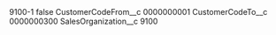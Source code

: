 <?xml version="1.0" encoding="UTF-8"?>
<CustomMetadata xmlns="http://soap.sforce.com/2006/04/metadata" xmlns:xsi="http://www.w3.org/2001/XMLSchema-instance" xmlns:xsd="http://www.w3.org/2001/XMLSchema">
    <label>9100-1</label>
    <protected>false</protected>
    <values>
        <field>CustomerCodeFrom__c</field>
        <value xsi:type="xsd:string">0000000001</value>
    </values>
    <values>
        <field>CustomerCodeTo__c</field>
        <value xsi:type="xsd:string">0000000300</value>
    </values>
    <values>
        <field>SalesOrganization__c</field>
        <value xsi:type="xsd:string">9100</value>
    </values>
</CustomMetadata>

